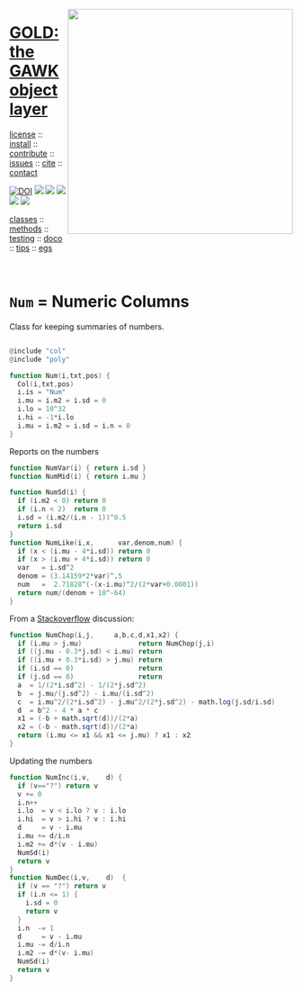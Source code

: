 <a name=top><img align=right width=400 src="https://github.com/timm/gold/blob/master/etc/img/coins.png">
<h1><a href="/README.md#top">GOLD: the GAWK object layer</a></h1> 
<p><a
href="https://github.com/timm/gold/blob/master/LICENSE.md#top">license</a> :: <a
href="https://github.com/timm/gold/blob/master/INSTALL.md#top">install</a> :: <a
href="https://github.com/timm/gold/blob/master/CODE_OF_CONDUCT.md#top">contribute</a> :: <a
href="https://github.com/timm/gold/issues">issues</a> :: <a
href="https://github.com/timm/gold/blob/master/CITATION.md#top">cite</a> :: <a
href="https://github.com/timm/gold/blob/master/CONTACT.md#top">contact</a></p><p><a 
href="https://doi.org/10.5281/zenodo.3841466"><img 
src="https://zenodo.org/badge/DOI/10.5281/zenodo.3841466.svg" alt="DOI"></a>
<img src="https://img.shields.io/badge/license-mit-red">   
<img src="https://img.shields.io/badge/language-gawk-orange">    
<img src="https://img.shields.io/badge/purpose-ai,se-blueviolet">
<img src="https://img.shields.io/badge/platform-mac,*nux-informational">
<a href="https://travis-ci.org/github/timm/gold"><img 
src="https://travis-ci.org/timm/gold.svg?branch=master"></a></p><p> <a
href="https://github.com/timm/gold/blob/master/doc/11classes.md#top">classes</a> :: <a
href="https://github.com/timm/gold/blob/master/doc/12methods.md#top">methods</a> :: <a
href="https://github.com/timm/gold/blob/master/doc/13testing.md#top">testing</a> :: <a
href="https://github.com/timm/gold/doc/14doco.md#top">doco</a> :: <a
href="https://github.com/timm/gold/blob/master/doc/15tips.md#top">tips</a> :: <a
href="https://github.com/timm/gold/blob/master/doc/16examples.md#top">egs</a></p><br clear=all>


# `Num` = Numeric Columns

Class for keeping  summaries of numbers.

```awk

@include "col"
@include "poly"

function Num(i,txt,pos) {
  Col(i,txt,pos)
  i.is = "Num"
  i.mu = i.m2 = i.sd = 0
  i.lo = 10^32
  i.hi = -1*i.lo
  i.mu = i.m2 = i.sd = i.n = 0
}
```

Reports on the numbers

```awk
function NumVar(i) { return i.sd }
function NumMid(i) { return i.mu }

function NumSd(i) {
  if (i.m2 < 0) return 0
  if (i.n < 2)  return 0
  i.sd = (i.m2/(i.n - 1))^0.5
  return i.sd
}
function NumLike(i,x,      var,denom,num) {
  if (x < (i.mu - 4*i.sd)) return 0
  if (x > (i.mu + 4*i.sd)) return 0
  var   = i.sd^2
  denom = (3.14159*2*var)^.5
  num   =  2.71828^(-(x-i.mu)^2/(2*var+0.0001))
  return num/(denom + 10^-64)
}
```
From a [Stackoverflow](https://stackoverflow.com/questions/52021422/finding-the-intersection-of-gaussian-distributions)
discussion:
```awk
function NumChop(i,j,     a,b,c,d,x1,x2) {
  if (i.mu > j.mu)              return NumChop(j,i)
  if ((j.mu - 0.3*j.sd) < i.mu) return
  if ((i.mu + 0.3*i.sd) > j.mu) return
  if (i.sd == 0)                return
  if (j.sd == 0)                return
  a  = 1/(2*i.sd^2) - 1/(2*j.sd^2)
  b  = j.mu/(j.sd^2) - i.mu/(i.sd^2)
  c  = i.mu^2/(2*i.sd^2) - j.mu^2/(2*j.sd^2) - math.log(j.sd/i.sd)
  d  = b^2 - 4 * a * c
  x1 = (-b + math.sqrt(d))/(2*a)
  x2 = (-b - math.sqrt(d))/(2*a)
  return (i.mu <= x1 && x1 <= j.mu) ? x1 : x2
} 
```

Updating the numbers

```awk
function NumInc(i,v,    d) {
  if (v=="?") return v
  v += 0
  i.n++
  i.lo  = v < i.lo ? v : i.lo
  i.hi  = v > i.hi ? v : i.hi
  d     = v - i.mu
  i.mu += d/i.n
  i.m2 += d*(v - i.mu)
  NumSd(i)
  return v
}
function NumDec(i,v,    d)  {
  if (v == "?") return v 
  if (i.n <= 1) {
    i.sd = 0
    return v 
  }
  i.n  -= 1
  d     = v - i.mu
  i.mu -= d/i.n
  i.m2 -= d*(v- i.mu)
  NumSd(i)
  return v
}
```
